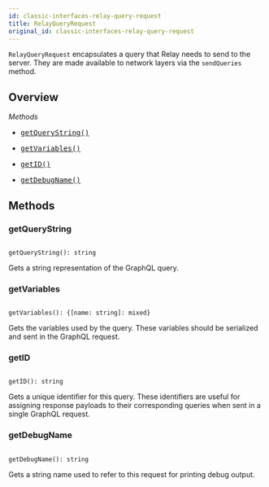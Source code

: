 ```yaml
---
id: classic-interfaces-relay-query-request
title: RelayQueryRequest
original_id: classic-interfaces-relay-query-request
---
```

`RelayQueryRequest` encapsulates a query that Relay needs to send to the server. They are made available to network layers via the `sendQueries` method.

## Overview

_Methods_

<ul className="apiIndex">
  <li>
    <a href="#getquerystring">
      <pre>getQueryString()</pre>
    </a>
  </li>
  <li>
    <a href="#getvariables">
      <pre>getVariables()</pre>
    </a>
  </li>
  <li>
    <a href="#getid">
      <pre>getID()</pre>
    </a>
  </li>
  <li>
    <a href="#getdebugname">
      <pre>getDebugName()</pre>
    </a>
  </li>
</ul>

## Methods

### getQueryString

```

getQueryString(): string

```

Gets a string representation of the GraphQL query.

### getVariables

```

getVariables(): {[name: string]: mixed}

```

Gets the variables used by the query. These variables should be serialized and sent in the GraphQL request.

### getID

```

getID(): string

```

Gets a unique identifier for this query. These identifiers are useful for assigning response payloads to their corresponding queries when sent in a single GraphQL request.

### getDebugName

```

getDebugName(): string

```

Gets a string name used to refer to this request for printing debug output.
